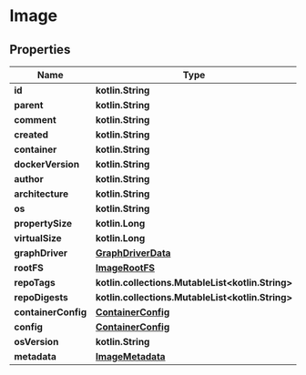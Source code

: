 
# Image

## Properties
Name | Type | Description | Notes
------------ | ------------- | ------------- | -------------
**id** | **kotlin.String** |  | 
**parent** | **kotlin.String** |  | 
**comment** | **kotlin.String** |  | 
**created** | **kotlin.String** |  | 
**container** | **kotlin.String** |  | 
**dockerVersion** | **kotlin.String** |  | 
**author** | **kotlin.String** |  | 
**architecture** | **kotlin.String** |  | 
**os** | **kotlin.String** |  | 
**propertySize** | **kotlin.Long** |  | 
**virtualSize** | **kotlin.Long** |  | 
**graphDriver** | [**GraphDriverData**](GraphDriverData.md) |  | 
**rootFS** | [**ImageRootFS**](ImageRootFS.md) |  | 
**repoTags** | **kotlin.collections.MutableList&lt;kotlin.String&gt;** |  |  [optional]
**repoDigests** | **kotlin.collections.MutableList&lt;kotlin.String&gt;** |  |  [optional]
**containerConfig** | [**ContainerConfig**](ContainerConfig.md) |  |  [optional]
**config** | [**ContainerConfig**](ContainerConfig.md) |  |  [optional]
**osVersion** | **kotlin.String** |  |  [optional]
**metadata** | [**ImageMetadata**](ImageMetadata.md) |  |  [optional]




